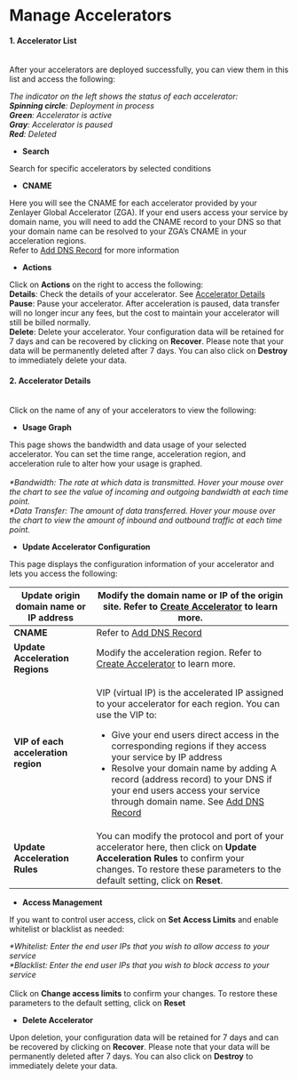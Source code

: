 # Manage Accelerators

#### &#x20;**1. Accelerator List**

\
After your accelerators are deployed successfully, you can view them in this list and access the following:&#x20;

_The indicator on the left shows the status of each accelerator:_\
_**Spinning circle**: Deployment in process_\
_**Green**: Accelerator is active_ \
_**Gray**: Accelerator is paused_\
_**Red**: Deleted_

* **Search**

Search for specific accelerators by selected conditions

&#x20;

* **CNAME**

Here you will see the CNAME for each accelerator provided by your Zenlayer Global Accelerator (ZGA). If your end users access your service by domain name, you will need to add the CNAME record to your DNS so that your domain name can be resolved to your ZGA’s CNAME in your acceleration regions.\
Refer to [Add DNS Record](add-dns-record.md) for more information

&#x20;

* **Actions**

Click on **Actions** on the right to access the following: \
**Details**: Check the details of your accelerator. See [Accelerator Details](manage-accelerators.md#2.-accelerator-details)\
**Pause**: Pause your accelerator. After acceleration is paused, data transfer will no longer incur any fees, but the cost to maintain your accelerator will still be billed normally.\
**Delete**: Delete your accelerator. Your configuration data will be retained for 7 days and can be recovered by clicking on **Recover**. Please note that your data will be permanently deleted after 7 days. You can also click on **Destroy** to immediately delete your data.\
&#x20;

#### **2. Accelerator Details**

\
Click on the name of any of your accelerators to view the following:\
&#x20;

* **Usage Graph**

This page shows the bandwidth and data usage of your selected accelerator. You can set the time range, acceleration region, and acceleration rule to alter how your usage is graphed.\
&#x20;\
_\*Bandwidth: The rate at which data is transmitted. Hover your mouse over the chart to see the value of incoming and outgoing bandwidth at each time point._\
_\*Data Transfer: The amount of data transferred. Hover your mouse over the chart to view the amount of inbound and outbound traffic at each time point._&#x20;

* **Update Accelerator Configuration**

This page displays the configuration information of your accelerator and lets you access the following: \
&#x20;

| **Update origin domain name or IP address** | Modify the domain name or IP of the origin site. Refer to [Create Accelerator](broken-reference) to learn more.                                                                                                                                                                                                                                                                                                                               |
| ------------------------------------------- | --------------------------------------------------------------------------------------------------------------------------------------------------------------------------------------------------------------------------------------------------------------------------------------------------------------------------------------------------------------------------------------------------------------------------------------------- |
| **CNAME**                                   | Refer to [Add DNS Record](add-dns-record.md)                                                                                                                                                                                                                                                                                                                                                                                                  |
| **Update Acceleration Regions**             | Modify the acceleration region. Refer to [Create Accelerator](broken-reference) to learn more.                                                                                                                                                                                                                                                                                                                                                |
| **VIP of each acceleration region**         | <p>VIP (virtual IP) is the accelerated IP assigned to your accelerator for each region. You can use the VIP to:</p><ul><li>Give your end users direct access in the corresponding regions if they access your service by IP address </li><li>Resolve your domain name by adding A record (address record) to your DNS if your end users access your service through domain name. See <a href="add-dns-record.md">Add DNS Record</a></li></ul> |
| **Update Acceleration Rules**               | You can modify the protocol and port of your accelerator here, then click on **Update** **Acceleration Rules** to confirm your changes. To restore these parameters to the default setting, click on **Reset**.                                                                                                                                                                                                                               |

&#x20;

* **Access Management**

If you want to control user access, click on **Set** **Access Limits** and enable whitelist or blacklist as needed:

_\*Whitelist: Enter the end user IPs that you wish to allow access to your service_\
_\*Blacklist: Enter the end user IPs that you wish to block access to your service_\
&#x20;\
Click on **Change access limits** to confirm your changes. To restore these parameters to the default setting, click on **Reset** &#x20;

* **Delete Accelerator**

Upon deletion, your configuration data will be retained for 7 days and can be recovered by clicking on **Recover**. Please note that your data will be permanently deleted after 7 days. You can also click on **Destroy** to immediately delete your data.\
&#x20;
